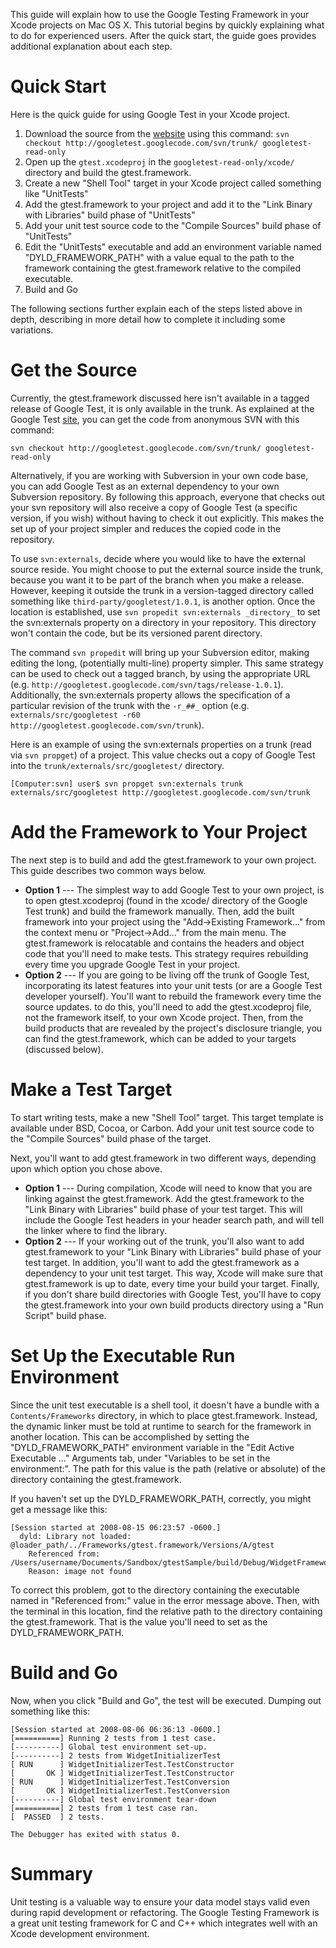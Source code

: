 

This guide will explain how to use the Google Testing Framework in your Xcode projects on Mac OS X. This tutorial begins by quickly explaining what to do for experienced users. After the quick start, the guide goes provides additional explanation about each step.

# Quick Start #

Here is the quick guide for using Google Test in your Xcode project.

  1. Download the source from the [website](http://code.google.com/p/googletest) using this command: `svn checkout http://googletest.googlecode.com/svn/trunk/ googletest-read-only`
  1. Open up the `gtest.xcodeproj` in the `googletest-read-only/xcode/` directory and build the gtest.framework.
  1. Create a new "Shell Tool" target in your Xcode project called something like "UnitTests"
  1. Add the gtest.framework to your project and add it to the "Link Binary with Libraries" build phase of "UnitTests"
  1. Add your unit test source code to the "Compile Sources" build phase of "UnitTests"
  1. Edit the "UnitTests" executable and add an environment variable named "DYLD\_FRAMEWORK\_PATH" with a value equal to the path to the framework containing the gtest.framework relative to the compiled executable.
  1. Build and Go

The following sections further explain each of the steps listed above in depth, describing in more detail how to complete it including some variations.

# Get the Source #

Currently, the gtest.framework discussed here isn't available in a tagged release of Google Test, it is only available in the trunk. As explained at the Google Test [site](http://code.google.com/p/googletest/source/checkout">svn), you can get the code from anonymous SVN with this command:

```
svn checkout http://googletest.googlecode.com/svn/trunk/ googletest-read-only
```

Alternatively, if you are working with Subversion in your own code base, you can add Google Test as an external dependency to your own Subversion repository. By following this approach, everyone that checks out your svn repository will also receive a copy of Google Test (a specific version, if you wish) without having to check it out explicitly. This makes the set up of your project simpler and reduces the copied code in the repository.

To use `svn:externals`, decide where you would like to have the external source reside. You might choose to put the external source inside the trunk, because you want it to be part of the branch when you make a release. However, keeping it outside the trunk in a version-tagged directory called something like `third-party/googletest/1.0.1`, is another option. Once the location is established, use `svn propedit svn:externals _directory_` to set the svn:externals property on a directory in your repository. This directory won't contain the code, but be its versioned parent directory.

The command `svn propedit` will bring up your Subversion editor, making editing the long, (potentially multi-line) property simpler. This same strategy can be used to check out a tagged branch, by using the appropriate URL (e.g. `http://googletest.googlecode.com/svn/tags/release-1.0.1`). Additionally, the svn:externals property allows the specification of a particular revision of the trunk with the `-r_##_` option (e.g. `externals/src/googletest -r60 http://googletest.googlecode.com/svn/trunk`).

Here is an example of using the svn:externals properties on a trunk (read via `svn propget`) of a project. This value checks out a copy of Google Test into the `trunk/externals/src/googletest/` directory.

```
[Computer:svn] user$ svn propget svn:externals trunk
externals/src/googletest http://googletest.googlecode.com/svn/trunk
```

# Add the Framework to Your Project #

The next step is to build and add the gtest.framework to your own project. This guide describes two common ways below.

  * **Option 1** --- The simplest way to add Google Test to your own project, is to open gtest.xcodeproj (found in the xcode/ directory of the Google Test trunk) and build the framework manually. Then, add the built framework into your project using the "Add->Existing Framework..." from the context menu or "Project->Add..." from the main menu. The gtest.framework is relocatable and contains the headers and object code that you'll need to make tests. This strategy requires rebuilding every time you upgrade Google Test in your project.
  * **Option 2** --- If you are going to be living off the trunk of Google Test, incorporating its latest features into your unit tests (or are a Google Test developer yourself). You'll want to rebuild the framework every time the source updates. to do this, you'll need to add the gtest.xcodeproj file, not the framework itself, to your own Xcode project. Then, from the build products that are revealed by the project's disclosure triangle, you can find the gtest.framework, which can be added to your targets (discussed below).

# Make a Test Target #

To start writing tests, make a new "Shell Tool" target. This target template is available under BSD, Cocoa, or Carbon. Add your unit test source code to the "Compile Sources" build phase of the target.

Next, you'll want to add gtest.framework in two different ways, depending upon which option you chose above.

  * **Option 1** --- During compilation, Xcode will need to know that you are linking against the gtest.framework. Add the gtest.framework to the "Link Binary with Libraries" build phase of your test target. This will include the Google Test headers in your header search path, and will tell the linker where to find the library.
  * **Option 2** --- If your working out of the trunk, you'll also want to add gtest.framework to your "Link Binary with Libraries" build phase of your test target. In addition, you'll  want to add the gtest.framework as a dependency to your unit test target. This way, Xcode will make sure that gtest.framework is up to date, every time your build your target. Finally, if you don't share build directories with Google Test, you'll have to copy the gtest.framework into your own build products directory using a "Run Script" build phase.

# Set Up the Executable Run Environment #

Since the unit test executable is a shell tool, it doesn't have a bundle with a `Contents/Frameworks` directory, in which to place gtest.framework. Instead, the dynamic linker must be told at runtime to search for the framework in another location. This can be accomplished by setting the "DYLD\_FRAMEWORK\_PATH" environment variable in the "Edit Active Executable ..." Arguments tab, under "Variables to be set in the environment:". The path for this value is the path (relative or absolute) of the directory containing the gtest.framework.

If you haven't set up the DYLD\_FRAMEWORK\_PATH, correctly, you might get a message like this:

```
[Session started at 2008-08-15 06:23:57 -0600.]
  dyld: Library not loaded: @loader_path/../Frameworks/gtest.framework/Versions/A/gtest
    Referenced from: /Users/username/Documents/Sandbox/gtestSample/build/Debug/WidgetFrameworkTest
    Reason: image not found
```

To correct this problem, got to the directory containing the executable named in "Referenced from:" value in the error message above. Then, with the terminal in this location, find the relative path to the directory containing the gtest.framework. That is the value you'll need to set as the DYLD\_FRAMEWORK\_PATH.

# Build and Go #

Now, when you click "Build and Go", the test will be executed. Dumping out something like this:

```
[Session started at 2008-08-06 06:36:13 -0600.]
[==========] Running 2 tests from 1 test case.
[----------] Global test environment set-up.
[----------] 2 tests from WidgetInitializerTest
[ RUN      ] WidgetInitializerTest.TestConstructor
[       OK ] WidgetInitializerTest.TestConstructor
[ RUN      ] WidgetInitializerTest.TestConversion
[       OK ] WidgetInitializerTest.TestConversion
[----------] Global test environment tear-down
[==========] 2 tests from 1 test case ran.
[  PASSED  ] 2 tests.

The Debugger has exited with status 0.  
```

# Summary #

Unit testing is a valuable way to ensure your data model stays valid even during rapid development or refactoring. The Google Testing Framework is a great unit testing framework for C and C++ which integrates well with an Xcode development environment.